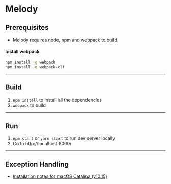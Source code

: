 # Melody

## Prerequisites

- Melody requires node, npm and webpack to build.

#### Install webpack

```sh
npm install -g webpack
npm install -g webpack-cli
```

---

## Build

1. `npm install` to install all the dependencies
2. `webpack` to build

---

## Run

1. `npm start` or `yarn start` to run dev server locally
2. Go to http://localhost:9000/

---

## Exception Handling

- [Installation notes for macOS Catalina (v10.15)](https://github.com/nodejs/node-gyp/blob/master/macOS_Catalina.md)
